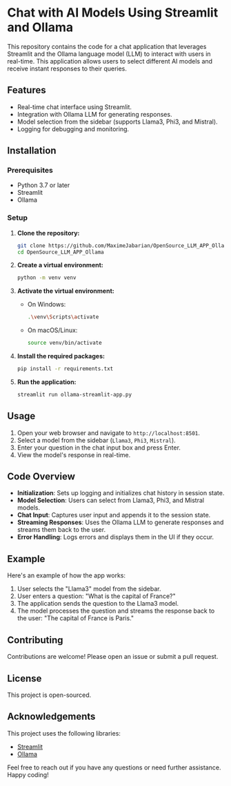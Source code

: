 # Chat with AI Models Using Streamlit and Ollama

This repository contains the code for a chat application that leverages Streamlit and the Ollama language model (LLM) to interact with users in real-time. This application allows users to select different AI models and receive instant responses to their queries.

## Features

- Real-time chat interface using Streamlit.
- Integration with Ollama LLM for generating responses.
- Model selection from the sidebar (supports Llama3, Phi3, and Mistral).
- Logging for debugging and monitoring.

## Installation

### Prerequisites

- Python 3.7 or later
- Streamlit
- Ollama

### Setup

1. **Clone the repository:**

   ```bash
   git clone https://github.com/MaximeJabarian/OpenSource_LLM_APP_Ollama.git
   cd OpenSource_LLM_APP_Ollama
   ```

2. **Create a virtual environment:**

   ```bash
   python -m venv venv
   ```

3. **Activate the virtual environment:**

   - On Windows:
     ```bash
     .\venv\Scripts\activate
     ```
   - On macOS/Linux:
     ```bash
     source venv/bin/activate
     ```

4. **Install the required packages:**

   ```bash
   pip install -r requirements.txt
   ```

5. **Run the application:**

   ```bash
   streamlit run ollama-streamlit-app.py
   ```

## Usage

1. Open your web browser and navigate to `http://localhost:8501`.
2. Select a model from the sidebar (`Llama3`, `Phi3`, `Mistral`).
3. Enter your question in the chat input box and press Enter.
4. View the model's response in real-time.

## Code Overview

- **Initialization**: Sets up logging and initializes chat history in session state.
- **Model Selection**: Users can select from Llama3, Phi3, and Mistral models.
- **Chat Input**: Captures user input and appends it to the session state.
- **Streaming Responses**: Uses the Ollama LLM to generate responses and streams them back to the user.
- **Error Handling**: Logs errors and displays them in the UI if they occur.

## Example

Here's an example of how the app works:

1. User selects the "Llama3" model from the sidebar.
2. User enters a question: "What is the capital of France?"
3. The application sends the question to the Llama3 model.
4. The model processes the question and streams the response back to the user: "The capital of France is Paris."

## Contributing

Contributions are welcome! Please open an issue or submit a pull request.

## License

This project is open-sourced. 

## Acknowledgements

This project uses the following libraries:
- [Streamlit](https://streamlit.io/)
- [Ollama](https://ollama.com/)

Feel free to reach out if you have any questions or need further assistance. Happy coding!
